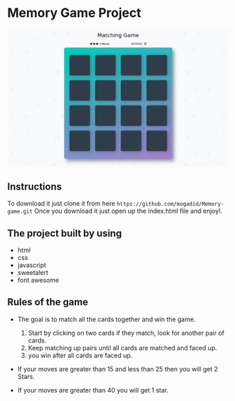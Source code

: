 # Memory Game Project
![Portfolio Site](https://github.com/mogadid/Memory-game/blob/master/img/MatchingGame.png)


## Instructions

To download it just clone it from here `https://github.com/mogadid/Memory-game.git` Once you download it just open up the index.html file and enjoy!.


## The project built by using

- html
- css
- javascript
- sweetalert
- font awesome



## Rules of the game

- The goal is to match all the cards together and win the game.
	1. Start by clicking on two cards if they match, look for another pair of cards.
	2. Keep matching up pairs until all cards are matched and faced up.
	3. you win after all cards are faced up.

- If your moves are greater than 15 and less than 25 then you will get 2 Stars.
- If your moves are greater than 40 you will get 1 star.




